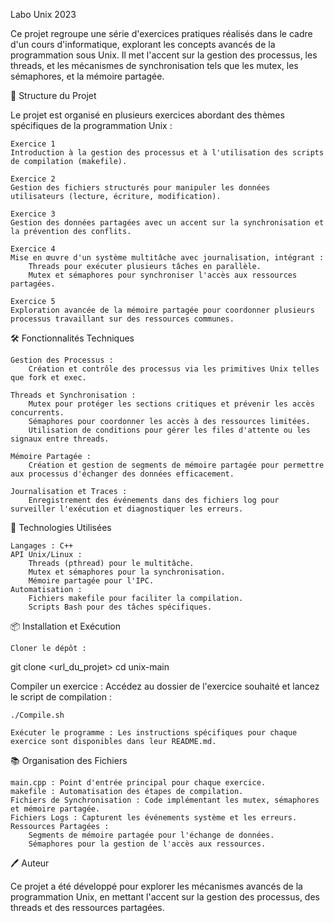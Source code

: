 Labo Unix 2023

Ce projet regroupe une série d'exercices pratiques réalisés dans le cadre d'un cours d'informatique, explorant les concepts avancés de la programmation sous Unix. Il met l'accent sur la gestion des processus, les threads, et les mécanismes de synchronisation tels que les mutex, les sémaphores, et la mémoire partagée.

📁 Structure du Projet

Le projet est organisé en plusieurs exercices abordant des thèmes spécifiques de la programmation Unix :

    Exercice 1
    Introduction à la gestion des processus et à l'utilisation des scripts de compilation (makefile).

    Exercice 2
    Gestion des fichiers structurés pour manipuler les données utilisateurs (lecture, écriture, modification).

    Exercice 3
    Gestion des données partagées avec un accent sur la synchronisation et la prévention des conflits.

    Exercice 4
    Mise en œuvre d'un système multitâche avec journalisation, intégrant :
        Threads pour exécuter plusieurs tâches en parallèle.
        Mutex et sémaphores pour synchroniser l'accès aux ressources partagées.

    Exercice 5
    Exploration avancée de la mémoire partagée pour coordonner plusieurs processus travaillant sur des ressources communes.

🛠️ Fonctionnalités Techniques

    Gestion des Processus :
        Création et contrôle des processus via les primitives Unix telles que fork et exec.

    Threads et Synchronisation :
        Mutex pour protéger les sections critiques et prévenir les accès concurrents.
        Sémaphores pour coordonner les accès à des ressources limitées.
        Utilisation de conditions pour gérer les files d'attente ou les signaux entre threads.

    Mémoire Partagée :
        Création et gestion de segments de mémoire partagée pour permettre aux processus d'échanger des données efficacement.

    Journalisation et Traces :
        Enregistrement des événements dans des fichiers log pour surveiller l'exécution et diagnostiquer les erreurs.

🚀 Technologies Utilisées

    Langages : C++
    API Unix/Linux :
        Threads (pthread) pour le multitâche.
        Mutex et sémaphores pour la synchronisation.
        Mémoire partagée pour l'IPC.
    Automatisation :
        Fichiers makefile pour faciliter la compilation.
        Scripts Bash pour des tâches spécifiques.

📦 Installation et Exécution

    Cloner le dépôt :

git clone <url_du_projet>
cd unix-main

Compiler un exercice : Accédez au dossier de l'exercice souhaité et lancez le script de compilation :

    ./Compile.sh

    Exécuter le programme : Les instructions spécifiques pour chaque exercice sont disponibles dans leur README.md.

📚 Organisation des Fichiers

    main.cpp : Point d'entrée principal pour chaque exercice.
    makefile : Automatisation des étapes de compilation.
    Fichiers de Synchronisation : Code implémentant les mutex, sémaphores et mémoire partagée.
    Fichiers Logs : Capturent les événements système et les erreurs.
    Ressources Partagées :
        Segments de mémoire partagée pour l'échange de données.
        Sémaphores pour la gestion de l'accès aux ressources.

🖊️ Auteur

Ce projet a été développé pour explorer les mécanismes avancés de la programmation Unix, en mettant l'accent sur la gestion des processus, des threads et des ressources partagées.
